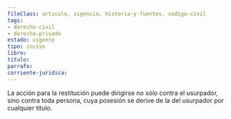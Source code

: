 ```yaml
---
fileClass: articulo, vigencia, historia-y-fuentes, codigo-civil
tags:
- derecho-civil
- derecho-privado
estado: vigente
tipo: inciso
libro:
titulo:
parrafo:
corriente-juridica:
---
```

La acción para la restitución puede dirigirse no sólo contra el usurpador, sino contra toda persona, cuya posesión se derive de la del usurpador por cualquier título.